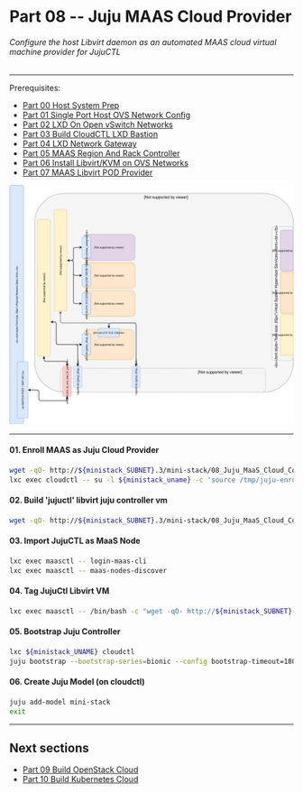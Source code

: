 # Part 08 -- Juju MAAS Cloud Provider
###### Configure the host Libvirt daemon as an automated MAAS cloud virtual machine provider for JujuCTL

-------
Prerequisites:
- [Part 00 Host System Prep]
- [Part 01 Single Port Host OVS Network Config]
- [Part 02 LXD On Open vSwitch Networks]
- [Part 03 Build CloudCTL LXD Bastion]
- [Part 04 LXD Network Gateway]
- [Part 05 MAAS Region And Rack Controller]
- [Part 06 Install Libvirt/KVM on OVS Networks]
- [Part 07 MAAS Libvirt POD Provider]

![CCIO_Hypervisor - KVM-On-Open-vSwitch](web/drawio/jujuctl-build.svg)

-------
#### 01. Enroll MAAS as Juju Cloud Provider
````sh
wget -qO- http://${ministack_SUBNET}.3/mini-stack/08_Juju_MaaS_Cloud_Configuration/aux/add-maas-cloud-provider.sh | bash
lxc exec cloudctl -- su -l ${ministack_uname} -c 'source /tmp/juju-enroll-maas-provider.sh'
````
#### 02. Build 'jujuctl' libvirt juju controller vm
````sh
wget -qO- http://${ministack_SUBNET}.3/mini-stack/08_Juju_MaaS_Cloud_Configuration/aux/virt-inst-jujuctl-node.sh | bash
````
#### 03. Import JujuCTL as MaaS Node
````sh
lxc exec maasctl -- login-maas-cli
lxc exec maasctl -- maas-nodes-discover
````
#### 04. Tag JujuCtl Libvirt VM
````sh
lxc exec maasctl -- /bin/bash -c "wget -qO- http://${ministack_SUBNET}.3/mini-stack/08_Juju_MaaS_Cloud_Configuration/aux/maas-tag-nodes.sh | bash"
````
#### 05. Bootstrap Juju Controller
````sh
lxc ${ministack_UNAME} cloudctl
juju bootstrap --bootstrap-series=bionic --config bootstrap-timeout=1800 --constraints "tags=jujuctl" maasctl jujuctl
````
#### 06. Create Juju Model (on cloudctl)
````sh
juju add-model mini-stack
exit
````
-------
## Next sections
- [Part 09 Build OpenStack Cloud]
- [Part 10 Build Kubernetes Cloud]

<!-- Markdown link & img dfn's -->
[Part 00 Host System Prep]: ../00_Host_System_Prep
[Part 01 Single Port Host OVS Network Config]: ../01_Single_Port_Host_OpenVSwitch_Config
[Part 02 LXD On Open vSwitch Networks]: ../02_LXD_On_OVS
[Part 03 Build CloudCTL LXD Bastion]: ../03_Cloud_Controller_Bastion
[Part 04 LXD Network Gateway]: ../04_LXD_Network_Gateway
[Part 05 MAAS Region And Rack Controller]: ../05_MAAS_Region_And_Rack_Controller
[Part 06 Install Libvirt/KVM on OVS Networks]: ../06_Libvirt_On_Open_vSwitch
[Part 07 MAAS Libvirt POD Provider]: ../07_MAAS_Libvirt_Pod_Provider
[Part 08 Juju MAAS Cloud Provider]: ../08_Juju_MaaS_Cloud_Configuration
[Part 09 Build OpenStack Cloud]: ../09_OpenStack_Cloud
[Part 10 Build Kubernetes Cloud]: ../10_Kubernetes_Cloud
